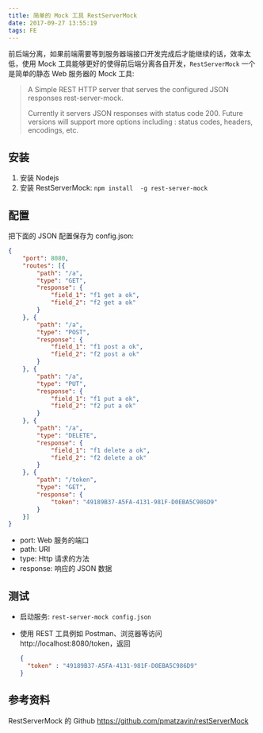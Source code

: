 ```yaml
---
title: 简单的 Mock 工具 RestServerMock
date: 2017-09-27 13:55:19
tags: FE
---
```


前后端分离，如果前端需要等到服务器端接口开发完成后才能继续的话，效率太低，使用 Mock 工具能够更好的使得前后端分离各自开发，`RestServerMock` 一个是简单的静态 Web 服务器的 Mock 工具:

> A Simple REST HTTP server that serves the configured JSON responses rest-server-mock.
>
> Currently it servers JSON responses with status code 200. Future versions will support more options including : status codes, headers, encodings, etc.

<!--more-->

## 安装

1. 安装 Nodejs
2. 安装 RestServerMock: `npm install  -g rest-server-mock`

## 配置

把下面的 JSON 配置保存为 config.json:

```json
{
    "port": 8080,
    "routes": [{
        "path": "/a",
        "type": "GET",
        "response": {
            "field_1": "f1 get a ok",
            "field_2": "f2 get a ok"
        }
    }, {
        "path": "/a",
        "type": "POST",
        "response": {
            "field_1": "f1 post a ok",
            "field_2": "f2 post a ok"
        }
    }, {
        "path": "/a",
        "type": "PUT",
        "response": {
            "field_1": "f1 put a ok",
            "field_2": "f2 put a ok"
        }
    }, {
        "path": "/a",
        "type": "DELETE",
        "response": {
            "field_1": "f1 delete a ok",
            "field_2": "f2 delete a ok"
        }
    }, {
        "path": "/token",
        "type": "GET",
        "response": {
            "token": "49189B37-A5FA-4131-981F-D0EBA5C986D9"
        }
    }]
}
```

* port: Web 服务的端口
* path: URI
* type: Http 请求的方法
* response: 响应的 JSON 数据

## 测试

* 启动服务: `rest-server-mock config.json`

* 使用 REST 工具例如 Postman、浏览器等访问 http://localhost:8080/token，返回

  ```json
  {
    "token" : "49189B37-A5FA-4131-981F-D0EBA5C986D9"
  }
  ```

## 参考资料

RestServerMock 的 Github https://github.com/pmatzavin/restServerMock